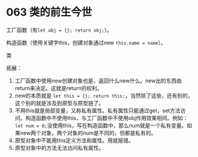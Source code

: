 # 063 类的前生今世

工厂函数（有`let obj = {}; return obj;`）。

构造函数（使用关键字this，创建对象通过new  `this.name = name`）。

类

拓展：

1. 工厂函数中使用new创建对象也是，返回什么new什么。new出的东西由return来决定。这就是return的权利。
2. new的本质就是 `let this = {}; return this;`，当然除了这些，还有别的，这个别的就是涉及到原型与原型链了。
3. 不用this就是局部变量，又称私有属性。私有属性只能通过get，set方法访问。构造函数中不使用this，与工厂函数中不使用obj作用效果相同。例如：`let num = 0;`没使用this，写在构造函数中，那么num就是一个私有变量。如果new两个对象，两个对象的num是不同的，但都是私有的。
4. 原型对象中不能用this定义方法和属性。用就报错。
5. 原型对象中的方法无法访问私有属性。


